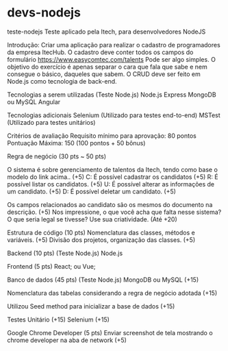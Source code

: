 # devs-nodejs

teste-nodejs
Teste aplicado pela Itech, para desenvolvedores NodeJS

Introdução: Criar uma aplicação para realizar o cadastro de programadores da empresa ItecHub. O cadastro deve conter todos os campos do formulário https://www.easycomtec.com/talents Pode ser algo simples. O objetivo do exercício é apenas separar o cara que fala que sabe e nem consegue o básico, daqueles que sabem. O CRUD deve ser feito em Node.js como tecnologia de back-end.

Tecnologias a serem utilizadas (Teste Node.js) Node.js Express MongoDB ou MySQL Angular

Tecnologias adicionais Selenium (Utilizado para testes end-to-end) MSTest (Utilizado para testes unitários)

Critérios de avaliação Requisito mínimo para aprovação: 80 pontos Pontuação Máxima: 150 (100 pontos + 50 bônus)

Regra de negócio (30 pts ~ 50 pts)

O sistema é sobre gerenciamento de talentos da Itech, tendo como base o modelo do link acima.. (+5) C: É possível cadastrar os candidatos (+5) R: É possível listar os candidatos. (+5) U: É possível alterar as informações de um candidato. (+5) D: É possível deletar um candidato. (+5)

Os campos relacionados ao candidato são os mesmos do documento na descrição. (+5) Nos impressione, o que você acha que falta nesse sistema? O que seria legal se tivesse? Use sua criatividade. (Até +20)

Estrutura de código (10 pts) Nomenclatura das classes, métodos e variáveis. (+5) Divisão dos projetos, organização das classes. (+5)

Backend (10 pts) (Teste Node.js) Node.js

Frontend (5 pts) React; ou Vue;

Banco de dados (45 pts) (Teste Node.js) MongoDB ou MySQL (+15)

Nomenclatura das tabelas considerando a regra de negócio adotada (+15)

Utilizou Seed method para inicializar a base de dados (+15)

Testes Unitário (+15) Selenium (+15)

Google Chrome Developer (5 pts) Enviar screenshot de tela mostrando o chrome developer na aba de network (+5)
